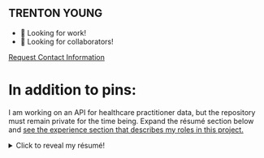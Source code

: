 TRENTON YOUNG
-------------

- 👔 Looking for work!
- 🧠 Looking for collaborators!

[Request Contact Information](mailto:askstartout@gmail.com?subject=Request%20for%20Contact%20Info%20%7C%20Trenton%20Young&body=%5BPlease%20include%20your%20own%20contact%20information%20as%20well%20as%20the%20reason%20you%20are%20requesting%20information!%5D)

In addition to pins:
================

I am working on an API for healthcare practitioner data, but the repository must remain private for the time being. Expand the résumé section below and [see the experience section that describes my roles in this project.](#cms-payer-provider---senior-capstone-project)

<details>
<summary>
Click to reveal my résumé!
</summary>

# Professional Summary

Lifelong coder, began self-teaching in eighth grade; naturally grew into
a love for human-centered design. Proficient in many code languages,
skilled enough to be not limited to them. Celebrated collaborator and
contributor among peers and leaders.

----------------------------------

Education
=========

> ### Bachelor of Science, Applied Computer Science
>
> *Oregon State University, Corvallis, Oregon | August 2024*
>
> - Human-Computer Interaction Focus


> ### Associates of Science, Health Information Management
>
> *University of Alaska Southeast, Sitka, Alaska | May 2019*
>
> - Graduate of Distinction
> - Commencement Speaker

----------------------------------

Experience
==========

> ### CMS Payer Provider - Senior Capstone Project
>
> *CMS Payer Provider Data API, Oregon State University, Corvallis,
> Oregon | Sep. 2023 - Jun. 2024*
>
> - Nominated to leadership role, project sponsored by and in collaboration with industry CMS Payer
>
> - Utilized Python asynchronous programming, Flask API, Docker/GCP deployment, postgreSQL
>
> - Maintain user-centric design, was a guide and educator for 5 talented collaborators
>
> - Owned all DevOps, GitHub integrations, workflows, actions, reviewed pull requests weekly


> ### Administrative Assistant - Facilities and Maintenance
>
> *Peacehealth Ketchikan, Ketchikan, Alaska | Jan. 2019 - Dec. 2020*
>
> - Enhanced Computerized Maintenance Management System, over twice as accurate
>
> - Cooperated closely with other departments in crisis, responded to several cataclysmic emergencies including two plane crashes
>
> - Organized meetings with internal and external C-suite executives concerning patient and employee safety


> ### Patient Access Representative - Admitting
>
> *Peacehealth Ketchikan, Ketchikan, Alaska | Jan. 2017 - Dec. 2019*
>
> - Welcomed and registered 50+ patients per shift of outpatient clinics and ER at all hours
>
> - Performed clerical tasks, interacted with international insurance agencies via telephone and fax
>
> - Mastered Epic, #1 electronic health record in US, and helped teammates improve workflows

----------------------------------

Skills
======

- Python
- C/C++
- Github Actions
- Github Environments
- Docker
- Javascript
- Node.js
- postgreSQL
- Java
- PHP
- Assembly
- QGIS
- Trello
- Asana
- IntelliJ
- Platform IDEs
- Microsoft Office (including Access)
- collaboration
- leadership
- project management
- Blender
- Ubuntu

----------------------------------

Awards
======

> ### Graduate of Distinction | May 2019
> Awarded Graduate of Distinction by the Health Information Management department of UAS Sitka

</details>
